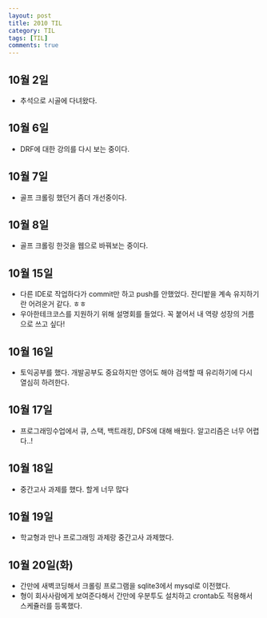 ```yaml
---
layout: post
title: 2010 TIL
category: TIL
tags: [TIL]
comments: true
---
```



## 10월 2일
- 추석으로 시골에 다녀왔다.

## 10월 6일
- DRF에 대한 강의를 다시 보는 중이다.

## 10월 7일
- 골프 크롤링 했던거 좀더 개선중이다.

## 10월 8일
- 골프 크롤링 한것을 웹으로 바꿔보는 중이다.

## 10월 15일
- 다른 IDE로 작업하다가 commit만 하고 push를 안했었다. 잔디밭을 계속 유지하기란 어려운거 같다. ㅎㅎ
- 우아한테크코스를 지원하기 위해 설명회를 들었다. 꼭 붙어서 내 역량 성장의 거름으로 쓰고 싶다!

## 10월 16일
- 토익공부를 했다. 개발공부도 중요하지만 영어도 해야 검색할 때 유리하기에 다시 열심히 하려한다.

## 10월 17일
- 프로그래밍수업에서 큐, 스택, 백트래킹, DFS에 대해 배웠다. 알고리즘은 너무 어렵다..!

## 10월 18일
- 중간고사 과제를 했다. 할게 너무 많다

## 10월 19일
- 학교형과 만나 프로그래밍 과제랑 중간고사 과제했다.

## 10월 20일(화)
- 간만에 새벽코딩해서 크롤링 프로그램을 sqlite3에서 mysql로 이전했다.
- 형이 회사사람에게 보여준다해서 간만에 우분투도 설치하고 crontab도 적용해서 스케쥴러를 등록했다.
